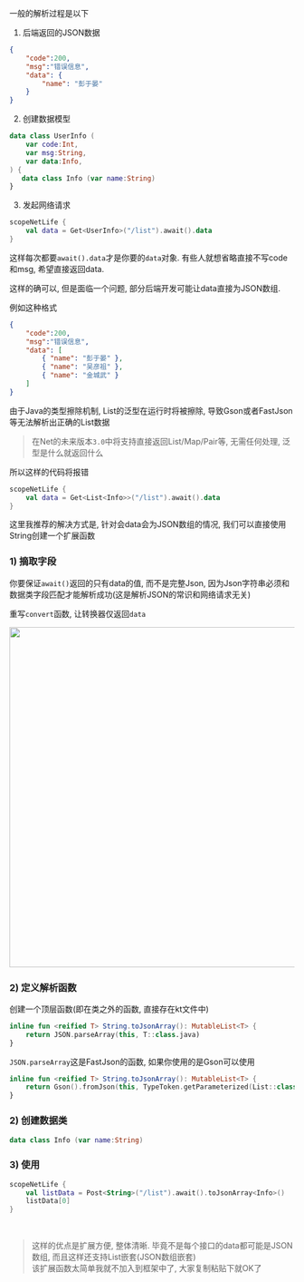 一般的解析过程是以下

1) 后端返回的JSON数据

```json
{
    "code":200,
    "msg":"错误信息",
    "data": {
        "name": "彭于晏"
    }
}
```

2) 创建数据模型

```kotlin
data class UserInfo (
    var code:Int,
    var msg:String,
    var data:Info,
) {
   data class Info (var name:String)
}
```

3) 发起网络请求

```kotlin
scopeNetLife {
    val data = Get<UserInfo>("/list").await().data
}
```

这样每次都要`await().data`才是你要的`data`对象. 有些人就想省略直接不写code和msg, 希望直接返回data.

这样的确可以, 但是面临一个问题, 部分后端开发可能让data直接为JSON数组.

例如这种格式

```json
{
    "code":200,
    "msg":"错误信息",
    "data": [
        { "name": "彭于晏" },
        { "name": "吴彦祖" },
        { "name": "金城武" }
    ]
}
```

由于Java的类型擦除机制, List的泛型在运行时将被擦除, 导致Gson或者FastJson等无法解析出正确的List数据

> 在Net的未来版本`3.0`中将支持直接返回List/Map/Pair等, 无需任何处理, 泛型是什么就返回什么

所以这样的代码将报错
```kotlin
scopeNetLife {
    val data = Get<List<Info>>("/list").await().data
}
```

这里我推荐的解决方式是, 针对会data会为JSON数组的情况, 我们可以直接使用String创建一个扩展函数

### 1) 摘取字段

你要保证`await()`返回的只有data的值, 而不是完整Json, 因为Json字符串必须和数据类字段匹配才能解析成功(这是解析JSON的常识和网络请求无关) <br>

重写`convert`函数, 让转换器仅返回`data`

<img src="https://i.loli.net/2020/10/31/R1y2Yrk8VpZADq4.png" width="600"/>

### 2) 定义解析函数

创建一个顶层函数(即在类之外的函数, 直接存在kt文件中)
```kotlin
inline fun <reified T> String.toJsonArray(): MutableList<T> {
    return JSON.parseArray(this, T::class.java)
}
```

`JSON.parseArray`这是FastJson的函数, 如果你使用的是Gson可以使用

```kotlin
inline fun <reified T> String.toJsonArray(): MutableList<T> {
    return Gson().fromJson(this, TypeToken.getParameterized(List::class.java, T::class.java).type)
}
```

### 2) 创建数据类

```kotlin
data class Info (var name:String)
```

### 3) 使用

```kotlin
scopeNetLife {
    val listData = Post<String>("/list").await().toJsonArray<Info>()
    listData[0]
}
```
<br>

> 这样的优点是扩展方便, 整体清晰. 毕竟不是每个接口的data都可能是JSON数组, 而且这样还支持List嵌套(JSON数组嵌套)<br>
  该扩展函数太简单我就不加入到框架中了, 大家复制粘贴下就OK了